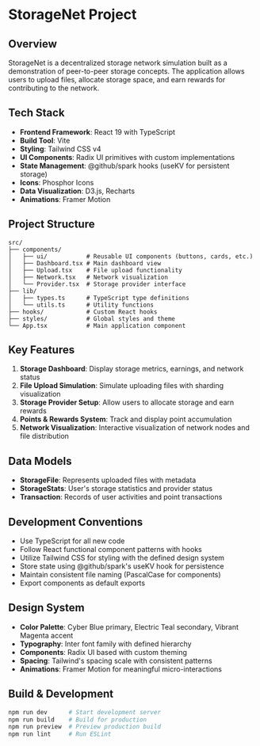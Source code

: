 # StorageNet Project

## Overview
StorageNet is a decentralized storage network simulation built as a demonstration of peer-to-peer storage concepts. The application allows users to upload files, allocate storage space, and earn rewards for contributing to the network.

## Tech Stack
- **Frontend Framework**: React 19 with TypeScript
- **Build Tool**: Vite
- **Styling**: Tailwind CSS v4
- **UI Components**: Radix UI primitives with custom implementations
- **State Management**: @github/spark hooks (useKV for persistent storage)
- **Icons**: Phosphor Icons
- **Data Visualization**: D3.js, Recharts
- **Animations**: Framer Motion

## Project Structure
```
src/
├── components/
│   ├── ui/           # Reusable UI components (buttons, cards, etc.)
│   ├── Dashboard.tsx # Main dashboard view
│   ├── Upload.tsx    # File upload functionality
│   ├── Network.tsx   # Network visualization
│   └── Provider.tsx  # Storage provider interface
├── lib/
│   ├── types.ts      # TypeScript type definitions
│   └── utils.ts      # Utility functions
├── hooks/            # Custom React hooks
├── styles/           # Global styles and theme
└── App.tsx           # Main application component
```

## Key Features
1. **Storage Dashboard**: Display storage metrics, earnings, and network status
2. **File Upload Simulation**: Simulate uploading files with sharding visualization
3. **Storage Provider Setup**: Allow users to allocate storage and earn rewards
4. **Points & Rewards System**: Track and display point accumulation
5. **Network Visualization**: Interactive visualization of network nodes and file distribution

## Data Models
- **StorageFile**: Represents uploaded files with metadata
- **StorageStats**: User's storage statistics and provider status
- **Transaction**: Records of user activities and point transactions

## Development Conventions
- Use TypeScript for all new code
- Follow React functional component patterns with hooks
- Utilize Tailwind CSS for styling with the defined design system
- Store state using @github/spark's useKV hook for persistence
- Maintain consistent file naming (PascalCase for components)
- Export components as default exports

## Design System
- **Color Palette**: Cyber Blue primary, Electric Teal secondary, Vibrant Magenta accent
- **Typography**: Inter font family with defined hierarchy
- **Components**: Radix UI based with custom theming
- **Spacing**: Tailwind's spacing scale with consistent patterns
- **Animations**: Framer Motion for meaningful micro-interactions

## Build & Development
```bash
npm run dev      # Start development server
npm run build    # Build for production
npm run preview  # Preview production build
npm run lint     # Run ESLint